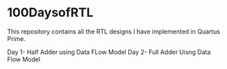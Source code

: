 # 100DaysofRTL

This repository contains all the RTL designs I have implemented in Quartus Prime.

Day 1- Half Adder using Data FLow Model
Day 2- Full Adder Uisng Data Flow Model
